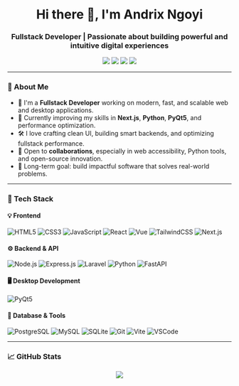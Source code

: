 <h1 align="center">Hi there 👋, I'm Andrix Ngoyi</h1>
<h3 align="center">Fullstack Developer | Passionate about building powerful and intuitive digital experiences</h3>

<p align="center">
  <a href="https://andrixngoyi.vercel.app" target="_blank"><img src="https://img.shields.io/badge/Portfolio-%23000000.svg?style=for-the-badge&logo=firefox&logoColor=white"/></a>
  <a href="mailto:andrixngoyi243@gmail.com"><img src="https://img.shields.io/badge/Email-%23D14836.svg?style=for-the-badge&logo=gmail&logoColor=white"/></a>
  <a href="https://www.linkedin.com/in/andrix-ngoyi-469662321" target="_blank"><img src="https://img.shields.io/badge/LinkedIn-%230077B5.svg?style=for-the-badge&logo=linkedin&logoColor=white"/></a>
  <a href="https://github.com/AndrixNg1" target="_blank"><img src="https://img.shields.io/badge/GitHub-%23121011.svg?style=for-the-badge&logo=github&logoColor=white"/></a>
</p>

---

### 🚀 About Me

- 🧠 I'm a **Fullstack Developer** working on modern, fast, and scalable web and desktop applications.
- 🌱 Currently improving my skills in **Next.js**, **Python**, **PyQt5**, and performance optimization.
- 🛠️ I love crafting clean UI, building smart backends, and optimizing fullstack performance.
- 🤝 Open to **collaborations**, especially in web accessibility, Python tools, and open-source innovation.
- 🎯 Long-term goal: build impactful software that solves real-world problems.

---

### 🧠 Tech Stack

#### 💡 Frontend
![HTML5](https://img.shields.io/badge/HTML5-E34F26?style=flat&logo=html5&logoColor=white)
![CSS3](https://img.shields.io/badge/CSS3-1572B6?style=flat&logo=css3&logoColor=white)
![JavaScript](https://img.shields.io/badge/JavaScript-F7DF1E?style=flat&logo=javascript&logoColor=black)
![React](https://img.shields.io/badge/React-20232A?style=flat&logo=react&logoColor=61DAFB)
![Vue](https://img.shields.io/badge/Vue.js-35495E?style=flat&logo=vue.js&logoColor=4FC08D)
![TailwindCSS](https://img.shields.io/badge/TailwindCSS-06B6D4?style=flat&logo=tailwind-css&logoColor=white)
![Next.js](https://img.shields.io/badge/Next.js-000000?style=flat&logo=next.js&logoColor=white)

#### ⚙️ Backend & API
![Node.js](https://img.shields.io/badge/Node.js-339933?style=flat&logo=nodedotjs&logoColor=white)
![Express.js](https://img.shields.io/badge/Express.js-000000?style=flat&logo=express&logoColor=white)
![Laravel](https://img.shields.io/badge/Laravel-FF2D20?style=flat&logo=laravel&logoColor=white)
![Python](https://img.shields.io/badge/Python-3776AB?style=flat&logo=python&logoColor=white)
![FastAPI](https://img.shields.io/badge/FastAPI-005571?style=flat&logo=fastapi)

#### 🖥️ Desktop Development
![PyQt5](https://img.shields.io/badge/PyQt5-41CD52?style=flat&logo=python&logoColor=white)

#### 🧩 Database & Tools
![PostgreSQL](https://img.shields.io/badge/PostgreSQL-336791?style=flat&logo=postgresql&logoColor=white)
![MySQL](https://img.shields.io/badge/MySQL-4479A1?style=flat&logo=mysql&logoColor=white)
![SQLite](https://img.shields.io/badge/SQLite-003B57?style=flat&logo=sqlite&logoColor=white)
![Git](https://img.shields.io/badge/Git-F05032?style=flat&logo=git&logoColor=white)
![Vite](https://img.shields.io/badge/Vite-646CFF?style=flat&logo=vite&logoColor=white)
![VSCode](https://img.shields.io/badge/VSCode-007ACC?style=flat&logo=visual-studio-code&logoColor=white)

---

### 📈 GitHub Stats

<p align="center">
  <img src="https://github-readme-stats.vercel.app/api?username=AndrixNg1&show_icons=true&theme=radical&cache_seconds=30" />
</p>

